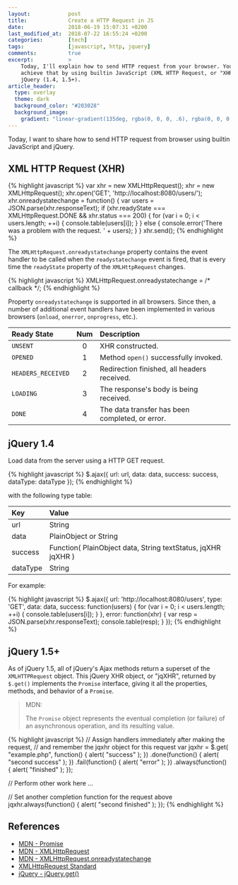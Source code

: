 ```yaml
---
layout:            post
title:             Create a HTTP Request in JS
date:              2018-06-19 15:07:31 +0200
last_modified_at:  2018-07-22 16:55:24 +0200
categories:        [tech]
tags:              [javascript, http, jquery]
comments:          true
excerpt:           >
    Today, I'll explain how to send HTTP request from your browser. You can
    achieve that by using builtin JavaScript (XML HTTP Request, or "XHR") or
    jQuery (1.4, 1.5+).
article_header:
  type: overlay
  theme: dark
  background_color: "#203028"
  background_image:
    gradient: "linear-gradient(135deg, rgba(0, 0, 0, .6), rgba(0, 0, 0, .4))"
---
```


Today, I want to share how to send HTTP request from browser using builtin
JavaScript and jQuery.

## XML HTTP Request (XHR)

{% highlight javascript %}
var xhr = new XMLHttpRequest();
xhr = new XMLHttpRequest();
xhr.open('GET', 'http://localhost:8080/users/');
xhr.onreadystatechange = function() {
  var users = JSON.parse(xhr.responseText);
  if (xhr.readyState === XMLHttpRequest.DONE && xhr.status === 200) {
    for (var i = 0; i < users.length; ++i) {
      console.table(users[i]);
    }
  } else {
    console.error('There was a problem with the request. ' + users);
  }
}
xhr.send();
{% endhighlight %}

The `XMLHttpRequest.onreadystatechange` property contains the event handler to
be called when the `readystatechange` event is fired, that is every time the
`readyState` property of the `XMLHttpRequest` changes.

{% highlight javascript %}
XMLHttpRequest.onreadystatechange = /* callback */;
{% endhighlight %}

Property `onreadystatechange` is supported in all browsers. Since then, a
number of additional event handlers have been implemented in various browsers
(`onload`, `onerror`, `onprogress`, etc.).

Ready State        | Num   | Description
:----------------- | :---: | :----------
`UNSENT`           | 0     | XHR constructed.
`OPENED`           | 1     | Method `open()` successfully invoked.
`HEADERS_RECEIVED` | 2     | Redirection finished, all headers received.
`LOADING`          | 3     | The response's body is being received.
`DONE`             | 4     | The data transfer has been completed, or error.

## jQuery 1.4

Load data from the server using a HTTP GET request.

{% highlight javascript %}
$.ajax({
  url: url,
  data: data,
  success: success,
  dataType: dataType
});
{% endhighlight %}

with the following type table:

Key | Value
:--- | :---
url | String
data | PlainObject or String
success | Function( PlainObject data, String textStatus, jqXHR jqXHR )
dataType | String

For example:

{% highlight javascript %}
$.ajax({
  url: 'http://localhost:8080/users',
  type: 'GET',
  data: data,
  success: function(users) {
    for (var i = 0; i < users.length; ++i) {
      console.table(users[i]);
    }
  },
  error: function(xhr) {
    var resp = JSON.parse(xhr.responseText);
    console.table(resp);
  }
});
{% endhighlight %}

## jQuery 1.5+

As of jQuery 1.5, all of jQuery's Ajax methods return a superset of the
`XMLHTTPRequest` object. This jQuery XHR object, or "jqXHR", returned by
`$.get()` implements the `Promise` interface, giving it all the properties,
methods, and behavior of a `Promise`.

> MDN:
>
> The `Promise` object represents the eventual completion (or failure) of an
> asynchronous operation, and its resulting value.

{% highlight javascript %}
// Assign handlers immediately after making the request,
// and remember the jqxhr object for this request
var jqxhr = $.get( "example.php", function() {
  alert( "success" );
})
  .done(function() {
    alert( "second success" );
  })
  .fail(function() {
    alert( "error" );
  })
  .always(function() {
    alert( "finished" );
  });
 
// Perform other work here ...
 
// Set another completion function for the request above
jqxhr.always(function() {
  alert( "second finished" );
});
{% endhighlight %}

## References

- [MDN - Promise][5]
- [MDN - XMLHttpRequest][1]
- [MDN - XMLHttpRequest.onreadystatechange][2]
- [XMLHttpRequest Standard][3]
- [jQuery - jQuery.get()][4]

[1]: https://developer.mozilla.org/en-US/docs/Web/API/XMLHttpRequest
[2]: https://developer.mozilla.org/en-US/docs/Web/API/XMLHttpRequest/onreadystatechange
[3]: https://xhr.spec.whatwg.org/
[4]: https://api.jquery.com/jquery.get/
[5]: https://developer.mozilla.org/en-US/docs/Web/JavaScript/Reference/Global_Objects/Promise
